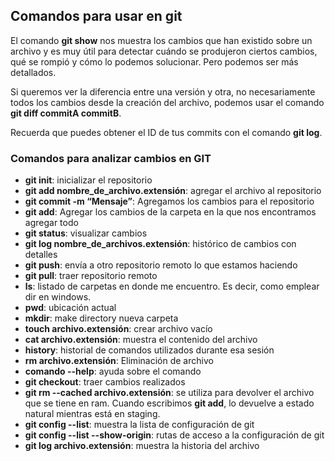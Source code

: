 ## Comandos para usar en git

El comando **git show** nos muestra los cambios que han existido sobre un archivo y es muy útil para detectar cuándo se produjeron ciertos cambios, qué se rompió y cómo lo podemos solucionar. Pero podemos ser más detallados.

Si queremos ver la diferencia entre una versión y otra, no necesariamente todos los cambios desde la creación del archivo, podemos usar el comando **git diff commitA commitB**.

Recuerda que puedes obtener el ID de tus commits con el comando **git log**.

### Comandos para analizar cambios en GIT

- **git init**: inicializar el repositorio
- **git add nombre_de_archivo.extensión**: agregar el archivo al repositorio
- **git commit -m “Mensaje”**: Agregamos los cambios para el repositorio
- **git add**: Agregar los cambios de la carpeta en la que nos encontramos agregar todo
- **git status**: visualizar cambios
- **git log nombre_de_archivos.extensión**: histórico de cambios con detalles
- **git push**: envía a otro repositorio remoto lo que estamos haciendo
- **git pull**: traer repositorio remoto
- **ls**: listado de carpetas en donde me encuentro. Es decir, como emplear dir en windows.
- **pwd**: ubicación actual
- **mkdir**: make directory nueva carpeta
- **touch archivo.extensión**: crear archivo vacío
- **cat archivo.extensión**: muestra el contenido del archivo
- **history**: historial de comandos utilizados durante esa sesión
- **rm archivo.extensión**: Eliminación de archivo
- **comando --help**: ayuda sobre el comando
- **git checkout**: traer cambios realizados
- **git rm --cached archivo.extensión**: se utiliza para devolver el archivo que se tiene en ram. Cuando escribimos **git add**, lo devuelve a estado natural mientras está en staging.
- **git config --list**: muestra la lista de configuración de git
- **git config --list --show-origin**: rutas de acceso a la configuración de git
- **git log archivo.extensión**: muestra la historia del archivo
